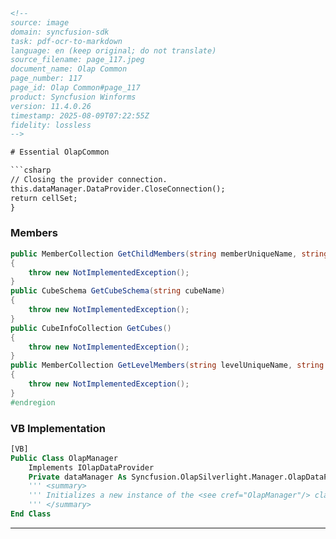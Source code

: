 ```html
<!--
source: image
domain: syncfusion-sdk
task: pdf-ocr-to-markdown
language: en (keep original; do not translate)
source_filename: page_117.jpeg
document_name: Olap Common
page_number: 117
page_id: Olap Common#page_117
product: Syncfusion Winforms
version: 11.4.0.26
timestamp: 2025-08-09T07:22:55Z
fidelity: lossless
-->

# Essential OlapCommon

```csharp
// Closing the provider connection.
this.dataManager.DataProvider.CloseConnection();
return cellSet;
}
```

### Members
```csharp
public MemberCollection GetChildMembers(string memberUniqueName, string cubeName)
{
    throw new NotImplementedException();
}
public CubeSchema GetCubeSchema(string cubeName)
{
    throw new NotImplementedException();
}
public CubeInfoCollection GetCubes()
{
    throw new NotImplementedException();
}
public MemberCollection GetLevelMembers(string levelUniqueName, string cubeName)
{
    throw new NotImplementedException();
}
#endregion
```

### VB Implementation
```vb
[VB]
Public Class OlapManager
    Implements IOlapDataProvider
    Private dataManager As Syncfusion.OlapSilverlight.Manager.OlapDataProvider
    ''' <summary>
    ''' Initializes a new instance of the <see cref="OlapManager"/> class.
    ''' </summary>
End Class
```

---

<!-- tags: [Olap Common, data provider, cube schema, member collection, VB.NET] keywords: [memberUniqueName, cubeName, levelUniqueName, membercollection, cubeschema, cubes, cubinfocollection, synchronization, exception handling, interface implementation, Winforms] -->
```